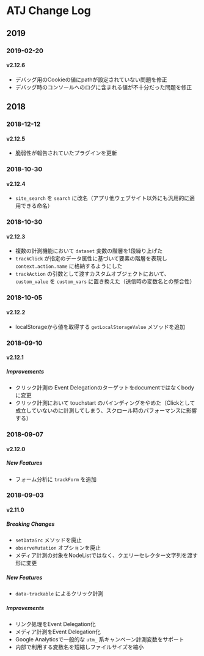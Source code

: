 # ATJ Change Log

## 2019

### 2019-02-20

#### v2.12.6

- デバッグ用のCookieの値にpathが設定されていない問題を修正
- デバッグ時のコンソールへのログに含まれる値が不十分だった問題を修正

## 2018

### 2018-12-12

#### v2.12.5

- 脆弱性が報告されていたプラグインを更新

### 2018-10-30

#### v2.12.4

- `site_search` を `search` に改名（アプリ他ウェブサイト以外にも汎用的に適用できる命名）

### 2018-10-30

#### v2.12.3
- 複数の計測機能において `dataset` 変数の階層を1段繰り上げた
- `trackClick` が指定のデータ属性に基づいて要素の階層を表現し `context.action.name` に格納するようにした
- `trackAction` の引数として渡すカスタムオブジェクトにおいて、`custom_value` を `custom_vars` に置き換えた（送信時の変数名との整合性）

### 2018-10-05

#### v2.12.2
- localStorageから値を取得する `getLocalStorageValue` メソッドを追加

### 2018-09-10

#### v2.12.1

##### Improvements
- クリック計測の Event Delegationのターゲットをdocumentではなくbodyに変更
- クリック計測において touchstart のバインディングをやめた（Clickとして成立していないのに計測してしまう、スクロール時のパフォーマンスに影響する）

### 2018-09-07

#### v2.12.0

##### New Features
- フォーム分析に `trackForm` を追加

### 2018-09-03

#### v2.11.0

##### Breaking Changes
- `setDataSrc` メソッドを廃止
- `observeMutation` オプションを廃止
- メディア計測の対象をNodeListではなく、クエリーセレクター文字列を渡す形に変更

##### New Features
- `data-trackable` によるクリック計測

##### Improvements
- リンク処理をEvent Delegation化
- メディア計測をEvent Delegation化
- Google Analyticsで一般的な `utm_` 系キャンペーン計測変数をサポート
- 内部で利用する変数名を短縮しファイルサイズを縮小
